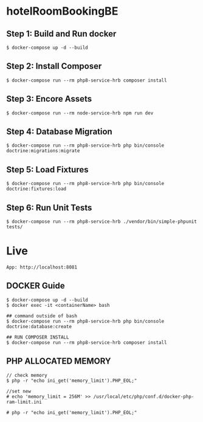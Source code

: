 # hotelRoomBookingBE

## Step 1: Build and Run docker

    $ docker-compose up -d --build

## Step 2: Install Composer

    $ docker-compose run --rm php8-service-hrb composer install

## Step 3: Encore Assets

    $ docker-compose run --rm node-service-hrb npm run dev

## Step 4: Database Migration

    $ docker-compose run --rm php8-service-hrb php bin/console doctrine:migrations:migrate

## Step 5: Load Fixtures    

    $ docker-compose run --rm php8-service-hrb php bin/console doctrine:fixtures:load

## Step 6: Run Unit Tests

    $ docker-compose run --rm php8-service-hrb ./vendor/bin/simple-phpunit tests/

# Live 
    
    App: http://localhost:8081


## DOCKER Guide
    $ docker-compose up -d --build
    $ docker exec -it <containerName> bash

    ## command outside of bash 
    $ docker-compose run --rm php8-service-hrb php bin/console doctrine:database:create

    ## RUN COMPOSER INSTALL 
    $ docker-compose run --rm php8-service-hrb composer install


## PHP ALLOCATED MEMORY
    // check memory
    $ php -r "echo ini_get('memory_limit').PHP_EOL;"
    
    //set new
    # echo 'memory_limit = 256M' >> /usr/local/etc/php/conf.d/docker-php-ram-limit.ini
    
    # php -r "echo ini_get('memory_limit').PHP_EOL;" 
